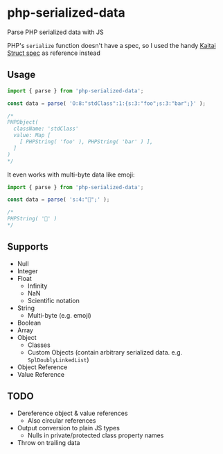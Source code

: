# php-serialized-data

Parse PHP serialized data with JS

PHP's `serialize` function doesn't have a spec, so I used the handy [Kaitai Struct spec](https://formats.kaitai.io/php_serialized_value/index.html) as reference instead

## Usage

```js
import { parse } from 'php-serialized-data';

const data = parse( 'O:8:"stdClass":1:{s:3:"foo";s:3:"bar";}' );

/*
PHPObject(
  className: 'stdClass'
  value: Map [
    [ PHPString( 'foo' ), PHPString( 'bar' ) ],
  ]
)
*/
```

It even works with multi-byte data like emoji:

```js
import { parse } from 'php-serialized-data';

const data = parse( 's:4:"🐊";' );

/*
PHPString( '🐊' )
*/
```

## Supports

- Null
- Integer
- Float
  - Infinity
  - NaN
  - Scientific notation
- String
  - Multi-byte (e.g. emoji)
- Boolean
- Array
- Object
  - Classes
  - Custom Objects (contain arbitrary serialized data. e.g. `SplDoublyLinkedList`)
- Object Reference
- Value Reference

## TODO

- Dereference object & value references
  - Also circular references
- Output conversion to plain JS types
  - Nulls in private/protected class property names
- Throw on trailing data
